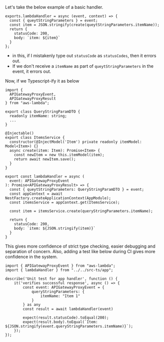 Let's take the below example of a basic handler.

```
exports.lambdaHandler = async (event, context) => {
  const { queytStringParameters } = event;
  const item = JSON.stringify(create(queytStringParameters.itemName));
  return {
    statusCode: 200,
    body: `item: ${item}`
  }
};
```

- in this, if I mistakenly type out `statusCode` as `statusCodes`, then it errors out.
- If we don't receive a `itemName` as part of `queytStringParameters` in the event, it errors out.

Now, if we Typescript-ify it as below
```
import { 
  APIGatewayProxyEvent, 
  APIGatewayProxyResult 
} from "aws-lambda";

export class QueryStringParamDTO {
  readonly itemName: string;
  ...
}

@Injectable()
export class ItemsService {
  constructor(@InjectModel('Item') private readonly itemModel: Model<Item>) {}
  async create(item: Item): Promise<Item> {
    const newItem = new this.itemModel(item);
    return await newItem.save();
  }
}

export const lambdaHandler = async (
  event: APIGatewayProxyEvent
): Promise<APIGatewayProxyResult> => {
  const { queytStringParameters: QueryStringParamDTO } = event;
  const appContext = await NestFactory.createApplicationContext(AppModule);
  const itemsService = appContext.get(ItemsService);
  
  const item = itemsService.create(queryStringParameters.itemName);
  
  return {
    statusCode: 200,
    body: `item: ${JSON.stringify(item)}`
  }
}
```

This gives more confidence of strict type checking, easier debugging and separation of concern.
Also, adding a test like below during CI gives more confidence in the system.
```
import { APIGatewayProxyEvent } from "aws-lambda";
import { lambdaHandler } from "../../src-ts/app";

describe('Unit test for app handler', function () {
    it('verifies successful response', async () => {
        const event: APIGatewayProxyEvent = {
            queryStringParameters: {
                itemName: "Item 1"
            }
        } as any
        const result = await lambdaHandler(event)

        expect(result.statusCode).toEqual(200);
        expect(result.body).toEqual(`Item: ${JSON.stringify(event.queryStringParameters.itemName)}`);
    });
});
```
